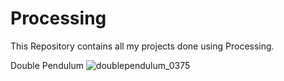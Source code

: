 # Processing
This Repository contains all my projects done using Processing.

Double Pendulum
![doublependulum_0375](https://user-images.githubusercontent.com/83541306/136766475-2dcf247b-0567-4eb7-a070-d273e7024b77.png)

